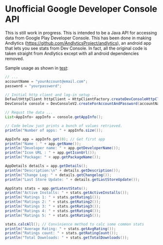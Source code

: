 Unofficial Google Developer Console API
===================

This is still work in progress.
This is intended to be a Java API for accessing data from Google Play Developer Console.
This has been done in making Andlytics (https://github.com/AndlyticsProject/andlytics), an android app that lets you see stats from Dev Console.
In fact, all the original code is taken straight from Andlytics except with all android dependencies removed.

Sample usage as shown in [test][1]:
```java
// ...
accountName = "yourAccount@email.com";
password = "yourpassword";

// Initial http client and log-in setup ...
DefaultHttpClient httpClient = HttpClientFactory.createDevConsoleHttpClient(DevConsoleV2.TIMEOUT);
DevConsole console = DevConsoleV2.createForAccountAndPassword(accountName, password, httpClient);

// Requst the data ...
List<AppInfo> appInfo = console.getAppInfo();

// Code below just prints a bunch of values retrieved.
println("Number of apps: " + appInfo.size());

AppInfo app = appInfo.get(0); // Get first app
println("Name : " + app.getName());
println("Developer name: " + app.getDeveloperName());
println("Icon URL : " + app.getIconUrl());
println("Package: " + app.getPackageName());

AppDetails details = app.getDetails();
println("Description:\n" + details.getDescription());
println("Change Log: " + details.getChangelog());
println("Last Store Update: " + details.getLastStoreUpdate());

AppStats stats = app.getLatestStats();
println("Active Installs: " + stats.getActiveInstalls());
println("Ratings 1: " + stats.getRating1());
println("Ratings 2: " + stats.getRating2());
println("Ratings 3: " + stats.getRating3());
println("Ratings 4: " + stats.getRating4());
println("Ratings 5: " + stats.getRating5());

stats.calcAll(); // Convinience method to calc some common stats
println("Average Rating: " + stats.getAvgRating());
println("Ratings count: " + stats.getRatingCount());
println("Total Downloads: " + stats.getTotalDownloads());
```
[1]: https://github.com/xiaochuanyu/DeveloperConsoleAPI/blob/master/Test/src/com/github/devconsole/test/Main.java
